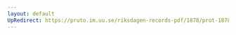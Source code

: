 ```yaml
---
layout: default
UpRedirect: https://pruto.im.uu.se/riksdagen-records-pdf/1878/prot-1878--ak--035.pdf
---
```

